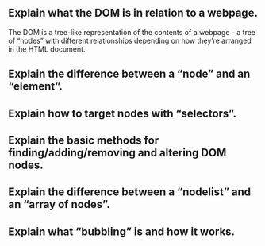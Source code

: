 ## Explain what the DOM is in relation to a webpage.
The DOM is a tree-like representation of the contents of a webpage - a tree of “nodes” with different relationships depending on how they’re arranged in the HTML document.

## Explain the difference between a “node” and an “element”.
## Explain how to target nodes with “selectors”.
## Explain the basic methods for finding/adding/removing and altering DOM nodes.
## Explain the difference between a “nodelist” and an “array of nodes”.
## Explain what “bubbling” is and how it works.
